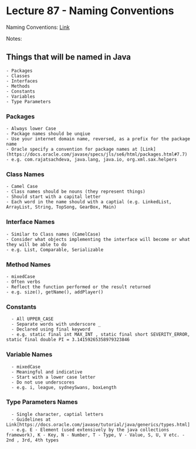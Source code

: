 # Lecture 87 - Naming Conventions 

Naming Conventions: [Link](https://docs.oracle.com/javase/tutorial/java/nutsandbolts/variables.html#naming)<br />

Notes: <br />

## Things that will be named in Java
	- Packages
	- Classes
	- Interfaces
	- Methods
	- Constants
	- Variables
	- Type Parameters

### Packages
	- Always lower Case
	- Package names should be unqiue
	- Use your internet domain name, reversed, as a prefix for the package name
	- Oracle specify a convention for package names at [Link](https://docs.oracle.com/javase/specs/jls/se6/html/packages.html#7.7)
	- e.g. com.rajatsachdeva, java.lang, java.io, org.xml.sax.helpers

### Class Names
	- Camel Case
	- Class names should be nouns (they represent things)
	- Should start with a capital letter
	- Each word in the name should with a captial (e.g. LinkedList, ArrayList, String, TopSong, GearBox, Main)

### Interface Names
	- Similar to Class names (CamelCase)
	- Consider what objects implementing the interface will become or what they will be able to do
	- e.g. List, Comparable, Serializable

### Method Names
	- mixedCase
	- Often verbs
	- Reflect the function performed or the result returned
	- e.g. size(), getName(), addPlayer()

### Constants
      - All UPPER_CASE
      - Separate words with underscore _
      - Declared using final keyword
      - e.g. static final int MAX_INT , static final short SEVERITY_ERROR, static final double PI = 3.14159265358979323846

### Variable Names
      - mixedCase
      - Meaningful and indicative
      - Start with a lower case letter
      - Do not use underscores
      - e.g. i, league, sydneySwans, boxLength
  
### Type Parameters Names
      - Single character, captial letters
      - Guidelines at Link[https://docs.oracle.com/javase/tutorial/java/generics/types.html]
      - e.g. E - Element (used extensively by the java collections framework), K - Key, N - Number, T - Type, V - Value, S, U, V etc. - 2nd , 3rd, 4th types
      
